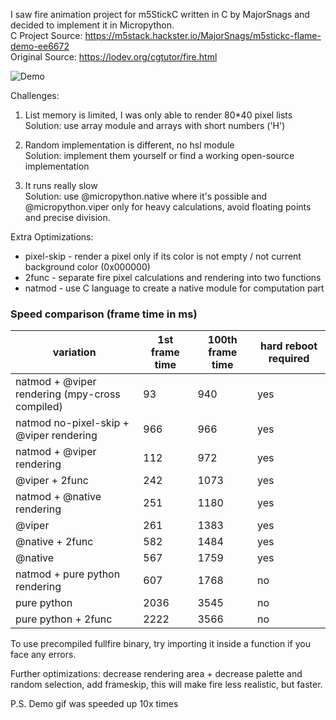 I saw fire animation project for m5StickC written in C by MajorSnags and decided to implement it in Micropython.  
C Project Source: https://m5stack.hackster.io/MajorSnags/m5stickc-flame-demo-ee6672  
Original Source: https://lodev.org/cgtutor/fire.html  

![Demo](https://i.imgur.com/ruA7uP6.gif)

Challenges:  
1) List memory is limited, I was only able to render 80*40 pixel lists  
Solution: use array module and arrays with short numbers ('H')  
  
2) Random implementation is different, no hsl module  
Solution: implement them yourself or find a working open-source implementation

3) It runs really slow  
Solution: use @micropython.native where it's possible and @micropython.viper only for heavy calculations, avoid floating points and precise division.  
  
Extra Optimizations:  
* pixel-skip - render a pixel only if its color is not empty / not current background color (0x000000)  
* 2func - separate fire pixel calculations and rendering into two functions  
* natmod - use C language to create a native module for computation part  

### Speed comparison (frame time in ms)  

| variation                                          | 1st frame time | 100th frame time | hard reboot required |
|----------------------------------------------------|----------------|------------------|----------------------|
| natmod \+ @viper rendering \(mpy\-cross compiled\) | 93             | 940              | yes                  |
| natmod no\-pixel\-skip \+ @viper rendering         | 966            | 966              | yes                  |
| natmod \+ @viper rendering                         | 112            | 972              | yes                  |
| @viper \+ 2func                                    | 242            | 1073             | yes                  |
| natmod \+ @native rendering                        | 251            | 1180             | yes                  |
| @viper                                             | 261            | 1383             | yes                  |
| @native \+ 2func                                   | 582            | 1484             | yes                  |
| @native                                            | 567            | 1759             | yes                  |
| natmod \+ pure python rendering                    | 607            | 1768             | no                   |
| pure python                                        | 2036           | 3545             | no                   |
| pure python  \+ 2func                              | 2222           | 3566             | no                   |
  
To use precompiled fullfire binary, try importing it inside a function if you face any errors.
  
Further optimizations: decrease rendering area + decrease palette and random selection, add frameskip, this will make fire less realistic, but faster.  
  
P.S. Demo gif was speeded up 10x times